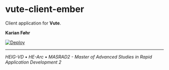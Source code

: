 # vute-client-ember

Client application for **Vute**.

**Karian Føhr**

[![Deploy](https://www.herokucdn.com/deploy/button.svg)](https://heroku.com/deploy?template=https://github.com/vuteOrg/client-ember)

---

*HEIG-VD* • *HE-Arc* • *MASRAD2 - Master of Advanced Studies in Rapid Application Development 2*
